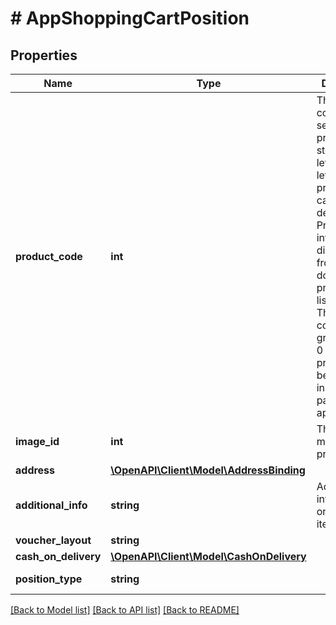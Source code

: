 # # AppShoppingCartPosition

## Properties

Name | Type | Description | Notes
------------ | ------------- | ------------- | -------------
**product_code** | **int** | The product code for the selected product, e.g. standard letter, maxi letter etc. The product code can be derived from ProdWS integration or directly taken from the downloadable product price lists (PPLs). The product code must be greater than 0 and the product must be available in the third-party application. |
**image_id** | **int** | The id of the motif to be printed. | [optional]
**address** | [**\OpenAPI\Client\Model\AddressBinding**](AddressBinding.md) |  | [optional]
**additional_info** | **string** | Additional information on the order item. | [optional]
**voucher_layout** | **string** |  |
**cash_on_delivery** | [**\OpenAPI\Client\Model\CashOnDelivery**](CashOnDelivery.md) |  | [optional]
**position_type** | **string** |  | [default to 'AppShoppingCartPosition']

[[Back to Model list]](../../README.md#models) [[Back to API list]](../../README.md#endpoints) [[Back to README]](../../README.md)
